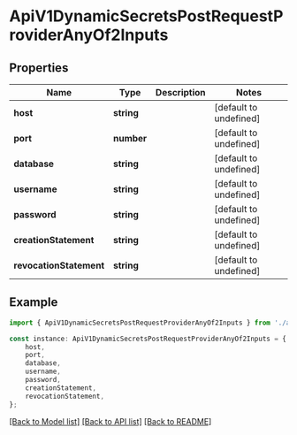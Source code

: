 # ApiV1DynamicSecretsPostRequestProviderAnyOf2Inputs


## Properties

Name | Type | Description | Notes
------------ | ------------- | ------------- | -------------
**host** | **string** |  | [default to undefined]
**port** | **number** |  | [default to undefined]
**database** | **string** |  | [default to undefined]
**username** | **string** |  | [default to undefined]
**password** | **string** |  | [default to undefined]
**creationStatement** | **string** |  | [default to undefined]
**revocationStatement** | **string** |  | [default to undefined]

## Example

```typescript
import { ApiV1DynamicSecretsPostRequestProviderAnyOf2Inputs } from './api';

const instance: ApiV1DynamicSecretsPostRequestProviderAnyOf2Inputs = {
    host,
    port,
    database,
    username,
    password,
    creationStatement,
    revocationStatement,
};
```

[[Back to Model list]](../README.md#documentation-for-models) [[Back to API list]](../README.md#documentation-for-api-endpoints) [[Back to README]](../README.md)
